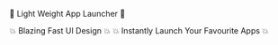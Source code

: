 :tada: Light Weight App Launcher :tada:

:boom: Blazing Fast UI Design :boom:
:boom: Instantly Launch Your Favourite Apps :boom:
